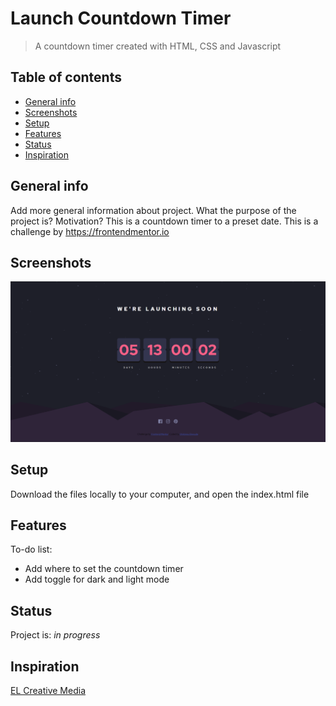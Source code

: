 # Launch Countdown Timer

> A countdown timer created with HTML, CSS and Javascript

## Table of contents

- [General info](#general-info)
- [Screenshots](#screenshots)
- [Setup](#setup)
- [Features](#features)
- [Status](#status)
- [Inspiration](#inspiration)

## General info

Add more general information about project. What the purpose of the project is? Motivation?
This is a countdown timer to a preset date. This is a challenge by <https://frontendmentor.io>

## Screenshots

![Example screenshot](images/readme.png)

## Setup

Download the files locally to your computer, and open the index.html file

## Features

To-do list:

- Add where to set the countdown timer
- Add toggle for dark and light mode

## Status

Project is: _in progress_

## Inspiration

[EL Creative Media](https://www.youtube.com/watch?v=ldEdYtW4Dtc&ab_channel=ELCreativeMedia)
